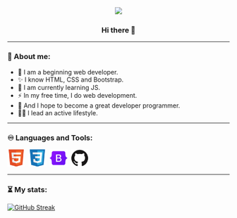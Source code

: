 <div id="header" align="center">
  <img src="https://github.com/Sagyndyk11/Sagyndyk11/blob/main/2nmZ.gif" width="270"/>
</div>
<div align="center">
  
### Hi there 👋
  
</div>

---

### 🥷 About me:
- 🔭 I am a beginning web developer.
- ✨ I know HTML, CSS and Bootstrap.
- 🌱 I am currently learning JS.
- ⚡ In my free time, I do web development.
- 💪 And I hope to become a great developer programmer.
- 🏋️‍♂️ I lead an active lifestyle.

---

### ♾️ Languages and Tools:
<div>
  <img src="https://github.com/devicons/devicon/blob/master/icons/html5/html5-original.svg" title="Java" alt="Java" width="40" height="40"/>&nbsp;
  <img src="https://github.com/devicons/devicon/blob/master/icons/css3/css3-original.svg" title="Java" alt="Java" width="40" height="40"/>&nbsp;
  <img src="https://github.com/devicons/devicon/blob/master/icons/bootstrap/bootstrap-original.svg" title="Java" alt="Java" width="40" height="40"/>&nbsp;
  <img src="https://github.com/devicons/devicon/blob/master/icons/github/github-original.svg" title="Java" alt="Java" width="40" height="40"/>&nbsp;
</div>

---

### ⏳ My stats:
[![GitHub Streak](http://github-readme-streak-stats.herokuapp.com?user=Sagyndyk11&date_format=j%20M%5B%20Y%5D)](https://git.io/streak-stats)
<!--
**Sagyndyk11/Sagyndyk11** is a ✨ _special_ ✨ repository because its `README.md` (this file) appears on your GitHub profile.

Here are some ideas to get you started:

- 🔭 I’m currently working on ...
- 🌱 I’m currently learning ...
- 👯 I’m looking to collaborate on ...
- 🤔 I’m looking for help with ...
- 💬 Ask me about ...
- 📫 How to reach me: ...
- 😄 Pronouns: ...
- ⚡ Fun fact: ...
-->
